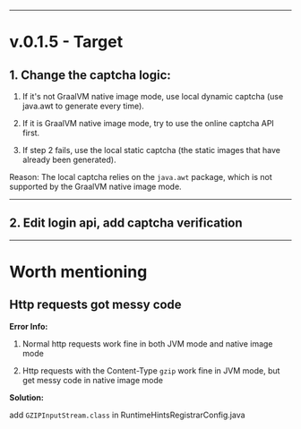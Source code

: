   
---

# v.0.1.5 - Target

## 1. Change the captcha logic:

1. If it's not GraalVM native image mode, use local dynamic captcha (use java.awt to generate every time).

2. If it is GraalVM native image mode, try to use the online captcha API first.

3. If step 2 fails, use the local static captcha (the static images that have already been generated).

Reason: The local captcha relies on the `java.awt` package, which is not supported by the GraalVM native image mode.

---
## 2. Edit login api, add captcha verification

---

# Worth mentioning

## Http requests got messy code

**Error Info:**

1. Normal http requests work fine in both JVM mode and native image mode

2. Http requests with the Content-Type `gzip` work fine in JVM mode, but get messy code in native image mode

**Solution:** 

add `GZIPInputStream.class` in RuntimeHintsRegistrarConfig.java


